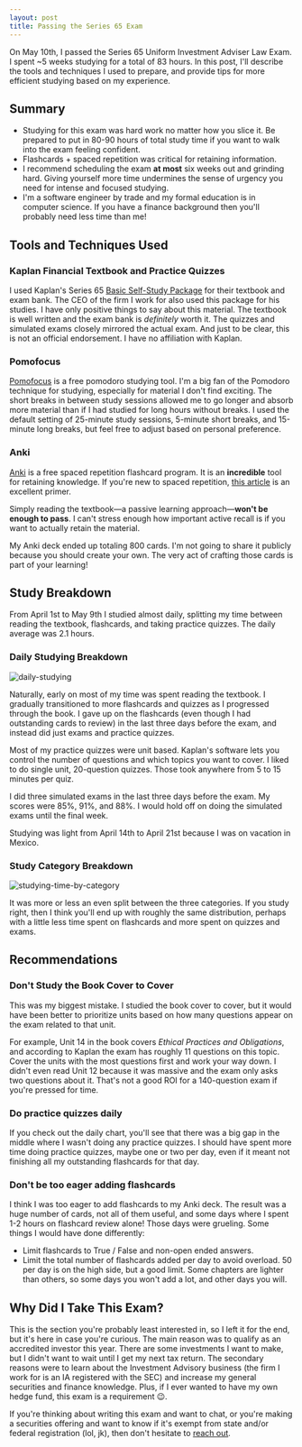 ```yaml
---
layout: post
title: Passing the Series 65 Exam
---
```


On May 10th, I passed the Series 65 Uniform Investment Adviser Law Exam. I spent ~5 weeks studying for a total of 83 hours. In this post, I'll describe the tools and techniques I used to prepare, and provide tips for more efficient studying based on my experience.

## Summary
- Studying for this exam was hard work no matter how you slice it. Be prepared to put in 80-90 hours of total study time if you want to walk into the exam feeling confident.
- Flashcards + spaced repetition was critical for retaining information.
- I recommend scheduling the exam **at most** six weeks out and grinding hard. Giving yourself more time undermines the sense of urgency you need for intense and focused studying.
- I'm a software engineer by trade and my formal education is in computer science. If you have a finance background then you'll probably need less time than me!

## Tools and Techniques Used

### Kaplan Financial Textbook and Practice Quizzes
I used Kaplan's Series 65 [Basic Self-Study Package](https://www.kaplanfinancial.com/securities/series-65?select=2) for their textbook and exam bank. The CEO of the firm I work for also used this package for his studies. I have only positive things to say about this material. The textbook is well written and the exam bank is _definitely_ worth it. The quizzes and simulated exams closely mirrored the actual exam. And just to be clear, this is not an official endorsement. I have no affiliation with Kaplan.

### Pomofocus
[Pomofocus](https://pomofocus.io/) is a free pomodoro studying tool. I'm a big fan of the Pomodoro technique for studying, especially for material I don't find exciting. The short breaks in between study sessions allowed me to go longer and absorb more material than if I had studied for long hours without breaks. I used the default setting of 25-minute study sessions, 5-minute short breaks, and 15-minute long breaks, but feel free to adjust based on personal preference.

### Anki
[Anki](https://apps.ankiweb.net/) is a free spaced repetition flashcard program. It is an **incredible** tool for retaining knowledge. If you're new to spaced repetition, [this article](https://gwern.net/spaced-repetition) is an excellent primer.

Simply reading the textbook—a passive learning approach—**won't be enough to pass**. I can't stress enough how important active recall is if you want to actually retain the material.

My Anki deck ended up totaling 800 cards. I'm not going to share it publicly because you should create your own. The very act of crafting those cards is part of your learning!

## Study Breakdown
From April 1st to May 9th I studied almost daily, splitting my time between reading the textbook, flashcards, and taking practice quizzes. The daily average was 2.1 hours.

### Daily Studying Breakdown
![daily-studying]({{site.baseurl}}/images/series-65/daily-study-breakdown.png)

Naturally, early on most of my time was spent reading the textbook. I gradually transitioned to more flashcards and quizzes as I progressed through the book. I gave up on the flashcards (even though I had outstanding cards to review) in the last three days before the exam, and instead did just exams and practice quizzes.

Most of my practice quizzes were unit based. Kaplan's software lets you control the number of questions and which topics you want to cover. I liked to do single unit, 20-question quizzes. Those took anywhere from 5 to 15 minutes per quiz.

I did three simulated exams in the last three days before the exam. My scores were 85%, 91%, and 88%. I would hold off on doing the simulated exams until the final week.

Studying was light from April 14th to April 21st because I was on vacation in Mexico.

### Study Category Breakdown
![studying-time-by-category]({{site.baseurl}}/images/series-65/studying-time-by-category.png)

It was more or less an even split between the three categories. If you study right, then I think you'll end up
with roughly the same distribution, perhaps with a little less time spent on flashcards and more spent on quizzes
and exams.

## Recommendations

### Don't Study the Book Cover to Cover
This was my biggest mistake. I studied the book cover to cover, but it would have been better to prioritize units based on how many questions appear on the exam related to that unit.

For example, Unit 14 in the book covers _Ethical Practices and Obligations_, and according to Kaplan the exam has roughly 11 questions on this topic. Cover the units with the most questions first and work your way down. I didn't even read Unit 12 because it was massive and the exam only asks two questions about it. That's not a good ROI for a 140-question exam if you're pressed for time.

### Do practice quizzes daily
If you check out the daily chart, you'll see that there was a big gap in the middle where I wasn't doing any practice quizzes. I should have spent more time doing practice quizzes, maybe one or two per day, even if
it meant not finishing all my outstanding flashcards for that day.

### Don't be too eager adding flashcards
I think I was too eager to add flashcards to my Anki deck. The result was a huge number of cards, not all of them useful, and some days where I spent 1-2 hours on flashcard review alone! Those days were grueling. Some things I would have done differently:

- Limit flashcards to True / False and non-open ended answers.
- Limit the total number of flashcards added per day to avoid overload. 50 per day is on the high side, but a good limit. Some chapters are lighter than others, so some days you won't add a lot, and other days you will.

## Why Did I Take This Exam?
This is the section you're probably least interested in, so I left it for the end, but it's here in case you're curious. The main
reason was to qualify as an accredited investor this year. There are some investments I want to make, but I didn't want to wait until
I get my next tax return. The secondary reasons were to learn about the Investment Advisory business (the firm I work for is an IA registered with the SEC) and increase my general securities and finance knowledge. Plus, if I ever wanted to have my own hedge fund, this exam is a requirement 😉.

If you're thinking about writing this exam and want to chat, or you're making a securities offering and want to know if it's exempt from state and/or federal registration (lol, jk), then don't hesitate to [reach out](mailto:dalton.g.sweeney@gmail.com).